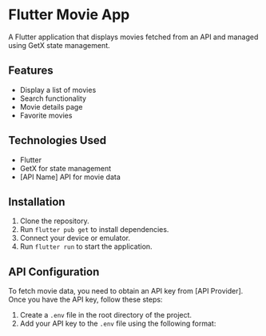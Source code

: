 # Flutter Movie App

A Flutter application that displays movies fetched from an API and managed using GetX state management.

## Features

- Display a list of movies
- Search functionality
- Movie details page
- Favorite movies

## Technologies Used

- Flutter
- GetX for state management
- [API Name] API for movie data

## Installation

1. Clone the repository.
2. Run `flutter pub get` to install dependencies.
3. Connect your device or emulator.
4. Run `flutter run` to start the application.

## API Configuration

To fetch movie data, you need to obtain an API key from [API Provider]. Once you have the API key, follow these steps:

1. Create a `.env` file in the root directory of the project.
2. Add your API key to the `.env` file using the following format:


